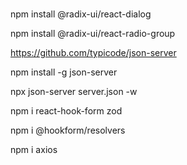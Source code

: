 ###

npm install @radix-ui/react-dialog

npm install @radix-ui/react-radio-group

https://github.com/typicode/json-server

npm install -g json-server

npx json-server server.json -w

npm i react-hook-form zod

npm i @hookform/resolvers

npm i axios